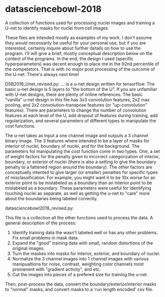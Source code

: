 # datasciencebowl-2018
A collection of functions used for processing nuclei images and training a U-net to identify masks for nuclei from cell images. 

These files are intended mostly as examples of my work. I don't assume they would necessarily be useful for your personal 
use, but if you are interested, certainly inquire about further details on how to use the program. I'll will give a brief, 
mostly conceptual description below on the content of the programs. In the end, the design I used (specific hyperparameters)
was decent enough to place me in the 92nd percentile of the competetors. That is with no major post processing of the outcome
of the U-net. There's always next time! 


DSB2018_Unet_revised.py:
... is a u-net design written for tensorflow. The basic u-net design is 5 layers to "the bottom of the U". If you are unfamiliar with U-net designs, there are plenty of online references. The basic "vanilla" u-net design in this file has 3x3 convolution features, 2x2 max pooling, and 2x2 convolution-transpose features (or "up-convolution" features). There are parameters to change the number of convolution features at each level of the U, add dropout of features during training, add regularization, and several parameters of different types to manipulate the cost functions. 

The u-net takes as input a one channel image and outputs a 3 channel binary image. The 3 features where intended to be a layer of masks for interior of nuclei, boundary of nuclei, and for the background. The parameters for manipulating the cost function come in two types. One, a set of weight factors for the penalty given to incorrect categorization of interior, boundary, or exterior of nuclei (there is also a setting to give the boundary penalty to a fattened region around the boundary). The other factors are conceptually intented to give larger (or smaller) penalties for specific types of misclassification. For example, you might want it to be 10x worse for an exterior point to be mislabeled as a boundary than an interior point to be mislabeled as a boundary. These parameters were useful for identifying touching nuclei as separate, as well as getting the u-net to "care" more about the boundaries being labeled correctly.

datasciencebowl2018_revised.py:

This file is a collection all the other functions used to process the data. A general description of the process:
1) Identify training data the wasn't labeled well or has any other problems. Fix small problems in mask data.
2) Expand the "good" training data with small, random distortions of the original images.
3) Turn the maskes into masks for interior, exterior, and boundary of nuclei.
4) Normalize the 3 channel images into 1 channel images with various manipualtions for noise, contrast, weighting color channels
most promenent with "gradient activity", and etc. 
5) Cut the images into pieces of a prefered size for training the u-net. 

Then, post-process the data, convert the boundary/exterior/interior masks to "normal" masks, and convert masks to a 'run length encoded' csv file. 
                
